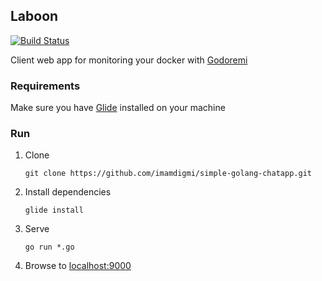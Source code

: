 ## Laboon
[![Build Status](https://travis-ci.org/imamdigmi/laboon.svg?branch=master)](https://travis-ci.org/imamdigmi/laboon)

Client web app for monitoring your docker with [Godoremi](https://github.com/orcinustools/godoremi)

### Requirements
Make sure you have [Glide](https://glide.sh) installed on your machine

### Run

1. Clone
	```
	git clone https://github.com/imamdigmi/simple-golang-chatapp.git
	```
2. Install dependencies
	```
	glide install
	```
3. Serve
	```
	go run *.go
	```
4. Browse to [localhost:9000](http://localhost:9000)
